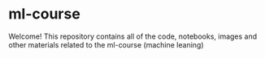 # ml-course

Welcome! This repository contains all of the code, notebooks, images and other materials related to the ml-course (machine leaning)
